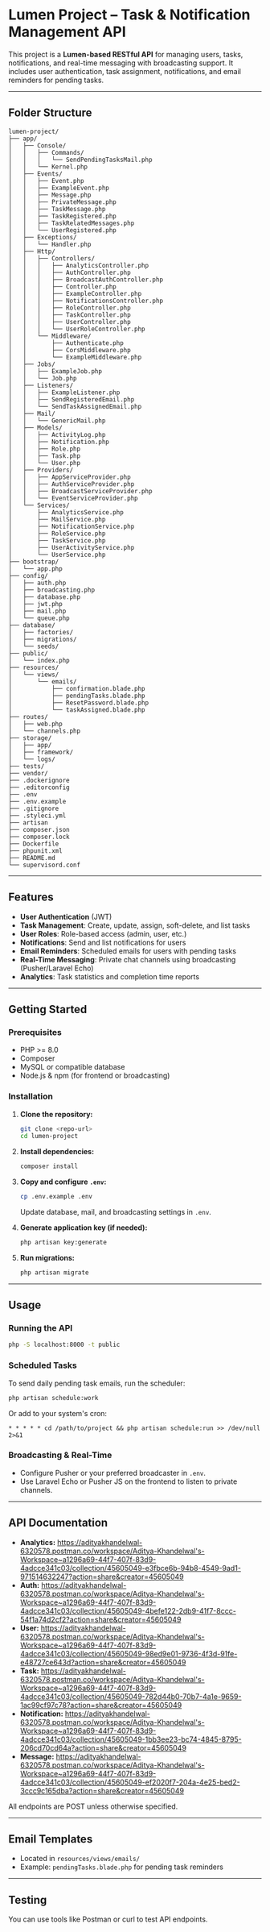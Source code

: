 # Lumen Project – Task & Notification Management API

This project is a **Lumen-based RESTful API** for managing users, tasks, notifications, and real-time messaging with broadcasting support. It includes user authentication, task assignment, notifications, and email reminders for pending tasks.

---

## Folder Structure

```
lumen-project/
├── app/
│   ├── Console/
│   │   ├── Commands/
│   │   │   └── SendPendingTasksMail.php
│   │   └── Kernel.php
│   ├── Events/
│   │   ├── Event.php
│   │   ├── ExampleEvent.php
│   │   ├── Message.php
│   │   ├── PrivateMessage.php
│   │   ├── TaskMessage.php
│   │   ├── TaskRegistered.php
│   │   ├── TaskRelatedMessages.php
│   │   └── UserRegistered.php
│   ├── Exceptions/
│   │   └── Handler.php
│   ├── Http/
│   │   ├── Controllers/
│   │   │   ├── AnalyticsController.php
│   │   │   ├── AuthController.php
│   │   │   ├── BroadcastAuthController.php
│   │   │   ├── Controller.php
│   │   │   ├── ExampleController.php
│   │   │   ├── NotificationsController.php
│   │   │   ├── RoleController.php
│   │   │   ├── TaskController.php
│   │   │   ├── UserController.php
│   │   │   └── UserRoleController.php
│   │   └── Middleware/
│   │       ├── Authenticate.php
│   │       ├── CorsMiddleware.php
│   │       └── ExampleMiddleware.php
│   ├── Jobs/
│   │   ├── ExampleJob.php
│   │   └── Job.php
│   ├── Listeners/
│   │   ├── ExampleListener.php
│   │   ├── SendRegisteredEmail.php
│   │   └── SendTaskAssignedEmail.php
│   ├── Mail/
│   │   └── GenericMail.php
│   ├── Models/
│   │   ├── ActivityLog.php
│   │   ├── Notification.php
│   │   ├── Role.php
│   │   ├── Task.php
│   │   └── User.php
│   ├── Providers/
│   │   ├── AppServiceProvider.php
│   │   ├── AuthServiceProvider.php
│   │   ├── BroadcastServiceProvider.php
│   │   └── EventServiceProvider.php
│   └── Services/
│       ├── AnalyticsService.php
│       ├── MailService.php
│       ├── NotificationService.php
│       ├── RoleService.php
│       ├── TaskService.php
│       ├── UserActivityService.php
│       └── UserService.php
├── bootstrap/
│   └── app.php
├── config/
│   ├── auth.php
│   ├── broadcasting.php
│   ├── database.php
│   ├── jwt.php
│   ├── mail.php
│   └── queue.php
├── database/
│   ├── factories/
│   ├── migrations/
│   └── seeds/
├── public/
│   └── index.php
├── resources/
│   └── views/
│       └── emails/
│           ├── confirmation.blade.php
│           ├── pendingTasks.blade.php
│           ├── ResetPassword.blade.php
│           └── taskAssigned.blade.php
├── routes/
│   ├── web.php
│   └── channels.php
├── storage/
│   ├── app/
│   ├── framework/
│   └── logs/
├── tests/
├── vendor/
├── .dockerignore
├── .editorconfig
├── .env
├── .env.example
├── .gitignore
├── .styleci.yml
├── artisan
├── composer.json
├── composer.lock
├── Dockerfile
├── phpunit.xml
├── README.md
└── supervisord.conf
```

---

## Features

-   **User Authentication** (JWT)
-   **Task Management**: Create, update, assign, soft-delete, and list tasks
-   **User Roles**: Role-based access (admin, user, etc.)
-   **Notifications**: Send and list notifications for users
-   **Email Reminders**: Scheduled emails for users with pending tasks
-   **Real-Time Messaging**: Private chat channels using broadcasting (Pusher/Laravel Echo)
-   **Analytics**: Task statistics and completion time reports

---

## Getting Started

### Prerequisites

-   PHP >= 8.0
-   Composer
-   MySQL or compatible database
-   Node.js & npm (for frontend or broadcasting)

### Installation

1. **Clone the repository:**

    ```sh
    git clone <repo-url>
    cd lumen-project
    ```

2. **Install dependencies:**

    ```sh
    composer install
    ```

3. **Copy and configure `.env`:**

    ```sh
    cp .env.example .env
    ```

    Update database, mail, and broadcasting settings in `.env`.

4. **Generate application key (if needed):**

    ```sh
    php artisan key:generate
    ```

5. **Run migrations:**
    ```sh
    php artisan migrate
    ```

---

## Usage

### Running the API

```sh
php -S localhost:8000 -t public
```

### Scheduled Tasks

To send daily pending task emails, run the scheduler:

```sh
php artisan schedule:work
```

Or add to your system's cron:

```
* * * * * cd /path/to/project && php artisan schedule:run >> /dev/null 2>&1
```

### Broadcasting & Real-Time

-   Configure Pusher or your preferred broadcaster in `.env`.
-   Use Laravel Echo or Pusher JS on the frontend to listen to private channels.

---

## API Documentation

-   **Analytics:** https://adityakhandelwal-6320578.postman.co/workspace/Aditya-Khandelwal's-Workspace~a1296a69-44f7-407f-83d9-4adcce341c03/collection/45605049-e3fbce6b-94b8-4549-9ad1-971514632247?action=share&creator=45605049
-   **Auth:** https://adityakhandelwal-6320578.postman.co/workspace/Aditya-Khandelwal's-Workspace~a1296a69-44f7-407f-83d9-4adcce341c03/collection/45605049-4befe122-2db9-41f7-8ccc-54f1a74d2cf2?action=share&creator=45605049
-   **User:** https://adityakhandelwal-6320578.postman.co/workspace/Aditya-Khandelwal's-Workspace~a1296a69-44f7-407f-83d9-4adcce341c03/collection/45605049-98ed9e01-9736-4f3d-91fe-e48727ce643d?action=share&creator=45605049
-   **Task:** https://adityakhandelwal-6320578.postman.co/workspace/Aditya-Khandelwal's-Workspace~a1296a69-44f7-407f-83d9-4adcce341c03/collection/45605049-782d44b0-70b7-4a1e-9659-1ac99cf97c78?action=share&creator=45605049
-   **Notification:** https://adityakhandelwal-6320578.postman.co/workspace/Aditya-Khandelwal's-Workspace~a1296a69-44f7-407f-83d9-4adcce341c03/collection/45605049-1bb3ee23-bc74-4845-8795-206cd70cd64a?action=share&creator=45605049
-   **Message:** https://adityakhandelwal-6320578.postman.co/workspace/Aditya-Khandelwal's-Workspace~a1296a69-44f7-407f-83d9-4adcce341c03/collection/45605049-ef2020f7-204a-4e25-bed2-3ccc9c165dba?action=share&creator=45605049

All endpoints are POST unless otherwise specified.

---

## Email Templates

-   Located in `resources/views/emails/`
-   Example: `pendingTasks.blade.php` for pending task reminders

---

## Testing

You can use tools like Postman or curl to test API endpoints.
